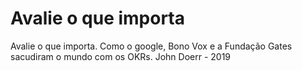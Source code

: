 # Avalie o que importa

Avalie o que importa. Como o google, Bono Vox e a Fundação Gates sacudiram o mundo com os OKRs.
    John Doerr - 2019